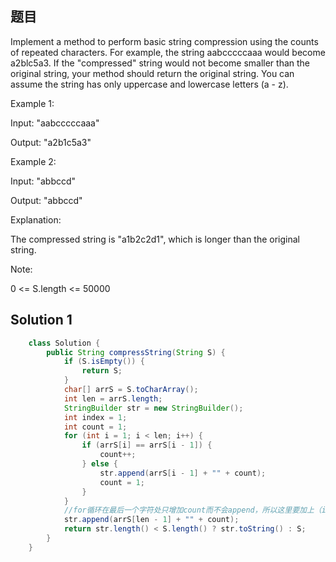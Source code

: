 ## 题目
Implement a method to perform basic string compression using the counts of repeated characters. For example, the string aabcccccaaa would become a2blc5a3. If the "compressed" string would not become smaller than the original string, your method should return the original string. You can assume the string has only uppercase and lowercase letters (a - z).

Example 1:

Input: "aabcccccaaa"


Output: "a2b1c5a3"


Example 2:

Input: "abbccd"


Output: "abbccd"


Explanation: 


The compressed string is "a1b2c2d1", which is longer than the original string.
 

Note:

0 <= S.length <= 50000

## Solution 1

```java
    class Solution {
        public String compressString(String S) {
            if (S.isEmpty()) {
                return S;
            }
            char[] arrS = S.toCharArray();
            int len = arrS.length;
            StringBuilder str = new StringBuilder();
            int index = 1;
            int count = 1;
            for (int i = 1; i < len; i++) {
                if (arrS[i] == arrS[i - 1]) {
                    count++;
                } else {
                    str.append(arrS[i - 1] + "" + count);
                    count = 1;
                }
            }
            //for循环在最后一个字符处只增加count而不会append，所以这里要加上（i=len的时候跳出循环，但arrS[len - 1]这时候还没加上）
            str.append(arrS[len - 1] + "" + count);
            return str.length() < S.length() ? str.toString() : S;
        }
    }
```